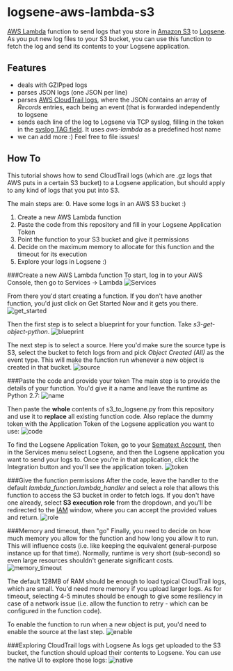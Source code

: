 
# logsene-aws-lambda-s3
[AWS Lambda](https://aws.amazon.com/documentation/lambda/) function to send logs that you store in [Amazon S3](https://aws.amazon.com/documentation/s3/) to [Logsene](https://sematext.com/logsene/). As you put new log files to your S3 bucket, you can use this function to fetch the log and send its contents to your Logsene application.

## Features
 - deals with GZIPped logs
 - parses JSON logs (one JSON per line)
 - parses [AWS CloudTrail logs](http://docs.aws.amazon.com/awscloudtrail/latest/userguide/cloudtrail-log-file-examples.html), where the JSON contains an array of *Records* entries, each being an event (that is forwarded independently to logsene
 - sends each line of the log to Logsene via TCP syslog, filling in the token in the [syslog TAG field](https://tools.ietf.org/html/rfc3164#section-4.1.3). It uses *aws-lambda* as a predefined host name
 - we can add more :) Feel free to file issues!

## How To
This tutorial shows how to send CloudTrail logs (which are .gz logs that AWS puts in a certain S3 bucket) to a Logsene application, but should apply to any kind of logs that you put into S3.

The main steps are:
 0. Have some logs in an AWS S3 bucket :)
 1. Create a new AWS Lambda function
 2. Paste the code from this repository and fill in your Logsene Application Token
 3. Point the function to your S3 bucket and give it permissions
 4. Decide on the maximum memory to allocate for this function and the timeout for its execution
 5. Explore your logs in Logsene :)

###Create a new AWS Lambda function
To start, log in to your AWS Console, then go to Services -> Lambda
![Services](https://raw.githubusercontent.com/prabhatpankaj/awscloudlog/master/img/services.png)

From there you'd start creating a function. If you don't have another function, you'd just click on Get Started Now and it gets you there.
![get_started](https://raw.githubusercontent.com/prabhatpankaj/awscloudlog/master/img/get_started.png)

Then the first step is to select a blueprint for your function. Take *s3-get-object-python*.
![blueprint](https://raw.githubusercontent.com/prabhatpankaj/awscloudlog/master/img/blueprint.png)

The next step is to select a source. Here you'd make sure the source type is S3, select the bucket to fetch logs from and pick *Object Created (All)* as the event type. This will make the function run whenever a new object is created in that bucket.
![source](https://raw.githubusercontent.com/prabhatpankaj/awscloudlog/master/img/source.png)

###Paste the code and provide your token
The main step is to provide the details of your function. You'd give it a name and leave the runtime as Python 2.7:
![name](https://raw.githubusercontent.com/prabhatpankaj/awscloudlog/master/img/name.png)

Then paste the **whole** contents of s3_to_logsene.py from this repository and use it to **replace** all existing function code. Also replace the dummy token with the Application Token of the Logsene application you want to use:
![code](https://raw.githubusercontent.com/prabhatpankaj/awscloudlog/master/img/code.png)

To find the Logsene Application Token, go to your [Sematext Account](https://apps.sematext.com), then in the Services menu select Logsene, and then the Logsene application you want to send your logs to. Once you're in that application, click the Integration button and you'll see the application token.
![token](https://raw.githubusercontent.com/prabhatpankaj/awscloudlog/master/img/token.png)

###Give the function permissions
After the code, leave the handler to the default *lambda_function.lambda_handler* and select a role that allows this function to access the S3 bucket in order to fetch logs. If you don't have one already, select **S3 execution role** from the dropdown, and you'll be redirected to the [IAM](https://aws.amazon.com/documentation/iam/) window, where you can accept the provided values and return.
![role](https://raw.githubusercontent.com/prabhatpankaj/awscloudlog/master/img/role.png)

###Memory and timeout, then "go"
Finally, you need to decide on how much memory you allow for the function and how long you allow it to run. This will influence costs (i.e. like keeping the equivalent general-purpose instance up for that time). Normally, runtime is very short (sub-second) so even large resources shouldn't generate significant costs.
![memory_timeout](https://raw.githubusercontent.com/prabhatpankaj/awscloudlog/master/img/memory_timeout.png)

The default 128MB of RAM should be enough to load typical CloudTrail logs, which are small. You'd need more memory if you upload larger logs. As for timeout, selecting 4-5 minutes should be enough to give some resiliency in case of a network issue (i.e. allow the function to retry - which can be configured in the function code).

To enable the function to run when a new object is put, you'd need to enable the source at the last step.
![enable](https://raw.githubusercontent.com/prabhatpankaj/awscloudlog/master/img/enable.png)

###Exploring CloudTrail logs with Logsene
As logs get uploaded to the S3 bucket, the function should upload their contents to Logsene. You can use the native UI to explore those logs:
![native](https://raw.githubusercontent.com/prabhatpankaj/awscloudlog/master/img/native.png)
